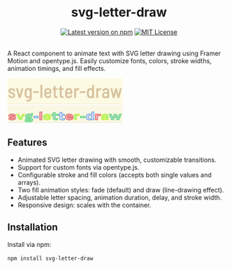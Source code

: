 <div align="center">
  <h1>svg-letter-draw</h1>
  <a href="https://www.npmjs.com/package/svg-letter-draw"><img alt="Latest version on npm" src="https://img.shields.io/npm/v/svg-letter-draw.svg?style=flat" /></a>
  <a href="https://github.com/expwr/svg-letter-draw/blob/main/LICENSE"><img alt="MIT License" src="https://img.shields.io/badge/License-MIT-yellow.svg" /></a>
  <br /><br />
</div>

A React component to animate text with SVG letter drawing using Framer Motion and opentype.js. Easily customize fonts, colors, stroke widths, animation timings, and fill effects.

![Demo GIF 1](./example/public/example1.gif)
![Demo GIF 2](./example/public/example2.gif)

## Features

- Animated SVG letter drawing with smooth, customizable transitions.
- Support for custom fonts via opentype.js.
- Configurable stroke and fill colors (accepts both single values and arrays).
- Two fill animation styles: fade (default) and draw (line-drawing effect).
- Adjustable letter spacing, animation duration, delay, and stroke width.
- Responsive design: scales with the container.

## Installation

Install via npm:

```bash
npm install svg-letter-draw
